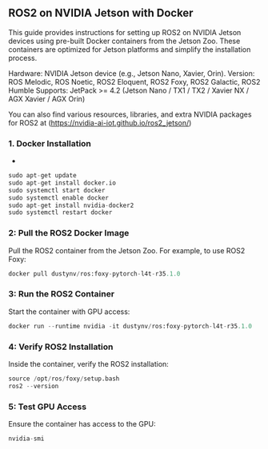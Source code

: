 ## ROS2 on NVIDIA Jetson with Docker
This guide provides instructions for setting up ROS2 on NVIDIA Jetson devices using pre-built 
Docker containers from the Jetson Zoo. These containers are optimized for Jetson
platforms and simplify the installation process.

Hardware: NVIDIA Jetson device (e.g., Jetson Nano, Xavier, Orin).
Version: ROS Melodic, ROS Noetic, ROS2 Eloquent, ROS2 Foxy, ROS2 Galactic, ROS2 Humble
Supports: JetPack >= 4.2 (Jetson Nano / TX1 / TX2 / Xavier NX / AGX Xavier / AGX Orin)

You can also find various resources, libraries, and extra NVIDIA packages for ROS2 at (https://nvidia-ai-iot.github.io/ros2_jetson/)

### 1. Docker Installation 
- 
```python
sudo apt-get update
sudo apt-get install docker.io
sudo systemctl start docker
sudo systemctl enable docker
sudo apt-get install nvidia-docker2
sudo systemctl restart docker
```
### 2: Pull the ROS2 Docker Image
Pull the ROS2 container from the Jetson Zoo. For example, to use ROS2 Foxy:

```python
docker pull dustynv/ros:foxy-pytorch-l4t-r35.1.0
```

### 3: Run the ROS2 Container
Start the container with GPU access:
 
```python
docker run --runtime nvidia -it dustynv/ros:foxy-pytorch-l4t-r35.1.0
```
### 4: Verify ROS2 Installation
Inside the container, verify the ROS2 installation:

```python
source /opt/ros/foxy/setup.bash
ros2 --version
```

### 5: Test GPU Access
Ensure the container has access to the GPU:

```python
nvidia-smi
```


